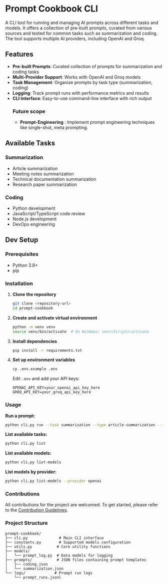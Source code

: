 # Prompt Cookbook CLI

A CLI tool for running and managing AI prompts across different tasks and models. It offers a collection of pre-built prompts, curated from various sources and tested for common tasks such as summarization and coding. The tool supports multiple AI providers, including OpenAI and Groq.

## Features

- **Pre-built Prompts**: Curated collection of prompts for summarization and coding tasks
- **Multi-Provider Support**: Works with OpenAI and Groq models
- **Task Management**: Organize prompts by task type (summarization, coding)
- **Logging**: Track prompt runs with performance metrics and results
- **CLI Interface**: Easy-to-use command-line interface with rich output
  ### Future scope
  - **Prompt-Engineering** : Implement prompt engineering techniques like single-shot, meta prompting.

## Available Tasks

### Summarization
- Article summarization
- Meeting notes summarization  
- Technical documentation summarization
- Research paper summarization

### Coding
- Python development
- JavaScript/TypeScript code review
- Node.js development
- DevOps engineering

## Dev Setup

### Prerequisites
- Python 3.8+
- pip

### Installation

1. **Clone the repository**
   ```bash
   git clone <repository-url>
   cd prompt-cookbook
   ```

2. **Create and activate virtual environment**
   ```bash
   python -m venv venv
   source venv/bin/activate  # On Windows: venv\Scripts\activate
   ```

3. **Install dependencies**
   ```bash
   pip install -r requirements.txt
   ```

4. **Set up environment variables**
   ```bash
   cp .env.example .env
   ```
   
   Edit `.env` and add your API keys:
   ```
   OPENAI_API_KEY=your_openai_api_key_here
   GROQ_API_KEY=your_groq_api_key_here
   ```

### Usage

**Run a prompt:**
```bash
python cli.py run --task summarization --type article-summarization --input "Your text here" --model gpt-4o
```

**List available tasks:**
```bash
python cli.py list
```

**List available models:**
```bash
python cli.py list-models
```

**List models by provider:**
```bash
python cli.py list-models --provider openai
```

### Contributions

All contributions for the project are welcomed. To get started, please refer to the [Contribution Guidelines](./CONTRIBUTING.md).

### Project Structure

```
prompt-cookbook/
├── cli.py              # Main CLI interface
├── constants.py        # Supported models configuration
├── utils.py           # Core utility functions
├── models/
│   └── prompt_log.py  # Data models for logging
├── prompts/           # JSON files containing prompt templates
│   ├── coding.json
│   └── summarization.json
└── logs/             # Prompt run logs
    └── prompt_runs.jsonl
```
